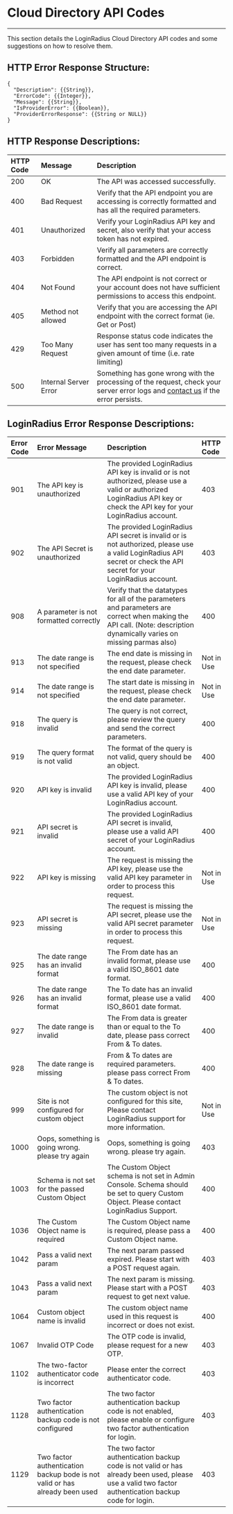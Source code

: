# Cloud Directory API Codes

---

This section details the LoginRadius Cloud Directory API codes and some suggestions on how to resolve them.

## HTTP Error Response Structure:

```
{
  "Description": {{String}},
  "ErrorCode": {{Integer}},
  "Message": {{String}},
  "IsProviderError": {{Boolean}},
  "ProviderErrorResponse": {{String or NULL}}
}
```

## HTTP Response Descriptions:

| HTTP Code | Message         | Description                                                                                                                                                                               |
| :--------- | :-------------------- | :---------------------------------------------------------------------------------------------------------------------------------------------------------------------------------------- |
| 200        | OK                    | The API was accessed successfully.                                                                                                                                                        |
| 400        | Bad Request           | Verify that the API endpoint you are accessing is correctly formatted and has all the required parameters.                                                                                |
| 401        | Unauthorized          | Verify your LoginRadius API key and secret, also verify that your access token has not expired.                                                                                           |
| 403        | Forbidden             | Verify all parameters are correctly formatted and the API endpoint is correct.                                                                                                            |
| 404        | Not Found             | The API endpoint is not correct or your account does not have sufficient permissions to access this endpoint.                                                                             |
| 405        | Method not allowed    | Verify that you are accessing the API endpoint with the correct format (ie. Get or Post)
|429          | Too Many Request      | Response status code indicates the user has sent too many requests in a given amount of time (i.e. rate limiting)                                                                                                  |
| 500        | Internal Server Error | Something has gone wrong with the processing of the request, check your server error logs and [contact us](https://adminconsole.loginradius.com/support/tickets/open-a-new-ticket) if the error persists. |

## LoginRadius Error Response Descriptions:

| Error Code | Error Message                                    | Description                                                                        | HTTP Code
| :--------- | :----------------------------------------------- | :---------------------------------------------------------------------------------------------------------------------------------------- | :-------------------------|
|901| The API key is unauthorized | The provided LoginRadius API key is invalid or is not authorized, please use a valid or authorized LoginRadius API key or check the API key for your LoginRadius account. | 403 |
|902| The API Secret is unauthorized | The provided LoginRadius API secret is invalid or is not authorized, please use a valid LoginRadius API secret or check the API secret for your LoginRadius account. | 403 |
|908| A parameter is not formatted correctly | Verify that the datatypes for all of the parameters and parameters are correct when making the API call. (Note: description dynamically varies on missing parmas also) | 400 |
|913| The date range is not specified | The end date is missing in the request, please check the end date parameter. | Not in Use |
|914| The date range is not specified | The start date is missing in the request, please check the end date parameter. | Not in Use |
|918| The query is invalid | The query is not correct, please review the query and send the correct parameters. |  400 |
|919| The query format is not valid | The format of the query is not valid, query should be an object. |  400 |
|920| API key is invalid | The provided LoginRadius API key is invalid, please use a valid API key of your LoginRadius account. |  400 |
|921| API secret is invalid | The provided LoginRadius API secret is invalid, please use a valid API secret of your LoginRadius account. | 400 |
|922| API key is missing | The request is missing the API key, please use the valid API key parameter in order to process this request. | Not in Use |
|923| API secret is missing | The request is missing the API secret, please use the valid API secret parameter in order to process this request. |  Not in Use |
|925| The date range has an invalid format | The From date has an invalid format, please use a valid ISO_8601 date format. | 400 |
|926| The date range has an invalid format | The To date has an invalid format, please use a valid ISO_8601 date format. | 400 |
|927| The date range is invalid | The From data is greater than or equal to the To date, please pass correct From & To dates. | 400 |
|928| The date range is missing | From & To dates are required parameters. please pass correct From & To dates. | 400 |
|999| Site is not configured for custom object | The custom object is not configured for this site, Please contact LoginRadius support for more information. | Not in Use |
|1000| Oops, something is going wrong. please try again | Oops, something is going wrong. please try again. | 403 |
|1003| Schema is not set for the passed Custom Object | The Custom Object schema is not set in Admin Console. Schema should be set to query Custom Object. Please contact LoginRadius Support. | 400 |
|1036| The Custom Object name is required | The Custom Object name is required, please pass a Custom Object name. | 400 |
|1042| Pass a valid next param | The next param passed expired. Please start with a POST request again. | 403 |
|1043| Pass a valid next param | The next param is missing. Please start with a POST request to get next value. | 403 |
|1064| Custom object name is invalid | The custom object name used in this request is incorrect or does not exist. | 400 |
|1067| Invalid OTP Code | The OTP code is invalid, please request for a new OTP. | 403 |
|1102| The two-factor authenticator code is incorrect | Please enter the correct authenticator code. |403 |
|1128| Two factor authentication backup code is not configured | The two factor authentication backup code is not enabled, please enable or configure two factor authentication for login. |403 |
|1129| Two factor authentication backup bode is not valid or has already been used | The two factor authentication backup code is not valid or has already been used, please use a valid two factor authentication backup code for login. |403 |
